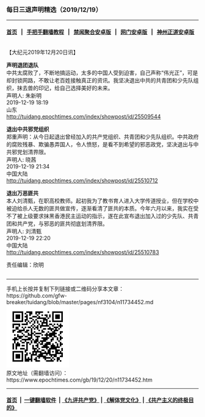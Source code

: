 ### 每日三退声明精选（2019/12/19）
------------------------

#### [首页](https://github.com/gfw-breaker/banned-news1/blob/master/README.md) &nbsp;&nbsp;|&nbsp;&nbsp; [手把手翻墙教程](https://github.com/gfw-breaker/guides/wiki) &nbsp;&nbsp;|&nbsp;&nbsp; [禁闻聚合安卓版](https://github.com/gfw-breaker/bn-android) &nbsp;&nbsp;|&nbsp;&nbsp; [网门安卓版](https://github.com/oGate2/oGate) &nbsp;&nbsp;|&nbsp;&nbsp; [神州正道安卓版](https://github.com/SzzdOgate/update) 



<div class="column" id="artbody" itemprop="articleBody">
 <!-- article content begin -->
 <p>
  【大纪元2019年12月20日讯】
 </p>
 <p>
  <strong>
   声明退团退队
  </strong>
  <br/>
  中共太腐败了，不断地搞运动，太多的中国人受到迫害，自己声称“伟光正”，可是却封锁网路，不敢让老百姓接触真正的资讯。我坚决退出中共的共青团和少先队组织，抹去兽的印记，给自己选择美好的未来。
  <br/>
  声明人: 朱新明
  <br/>
  2019-12-19 18:19
  <br/>
  山东
  <br/>
  <a href="http://tuidang.epochtimes.com/index/showpost/id/25509544">
   http://tuidang.epochtimes.com/index/showpost/id/25509544
  </a>
 </p>
 <p>
  <strong>
   退出中共邪党组织
  </strong>
  <br/>
  郑重声明：从今日起退出曾经加入的共产党组织、共青团和少先队组织。中共政府的腐败残暴、欺骗愚弄国人，令人愤怒，是看不到希望的邪恶政党，坚决退出与中共邪党划清界限。
  <br/>
  声明人: 晓茜
  <br/>
  2019-12-19 21:34
  <br/>
  中国大陆
  <br/>
  <a href="http://tuidang.epochtimes.com/index/showpost/id/25510712">
   http://tuidang.epochtimes.com/index/showpost/id/25510712
  </a>
 </p>
 <p>
  <strong>
   退出万恶匪共
  </strong>
  <br/>
  本人刘清甄，在职高校教师。起初我为了教书育人进入大学传道授业，但在学校中被迫给杀人无数的匪共做宣传，逐渐看清了匪共的本质。今年六月以来，我实在受不了被上级要求抹黑香港民主运动的指示，遂在此宣布退出加入过的少先队、共青团和共产党，与邪恶的匪共彻底划清界限。
  <br/>
  声明人: 刘清甄
  <br/>
  2019-12-19 22:20
  <br/>
  中国大陆
  <br/>
  <a href="http://tuidang.epochtimes.com/index/showpost/id/25510783">
   http://tuidang.epochtimes.com/index/showpost/id/25510783
  </a>
 </p>
 <p>
  责任编辑：欣明
 </p>
 <!-- article content end -->
 <div id="below_article_ad">
  <div id="below_article_ad_inner">
  </div>
 </div>
</div>

<hr/>
手机上长按并复制下列链接或二维码分享本文章：<br/>
https://github.com/gfw-breaker/tuidang/blob/master/pages/nf3104/n11734452.md <br/>
<a href='https://github.com/gfw-breaker/tuidang/blob/master/pages/nf3104/n11734452.md'><img src='https://github.com/gfw-breaker/tuidang/blob/master/pages/nf3104/n11734452.md.png'/></a> <br/>
原文地址（需翻墙访问）：https://www.epochtimes.com/gb/19/12/20/n11734452.htm


------------------------
#### [首页](https://github.com/gfw-breaker/banned-news/blob/master/README.md) &nbsp;|&nbsp; [一键翻墙软件](https://github.com/gfw-breaker/nogfw/blob/master/README.md) &nbsp;| [《九评共产党》](https://github.com/gfw-breaker/9ping.md/blob/master/README.md#九评之一评共产党是什么) | [《解体党文化》](https://github.com/gfw-breaker/jtdwh.md/blob/master/README.md) | [《共产主义的终极目的》](https://github.com/gfw-breaker/gczydzjmd.md/blob/master/README.md)


<img src='http://gfw-breaker.win/tuidang/pages/nf3104/n11734452.md' width='0px' height='0px'/>